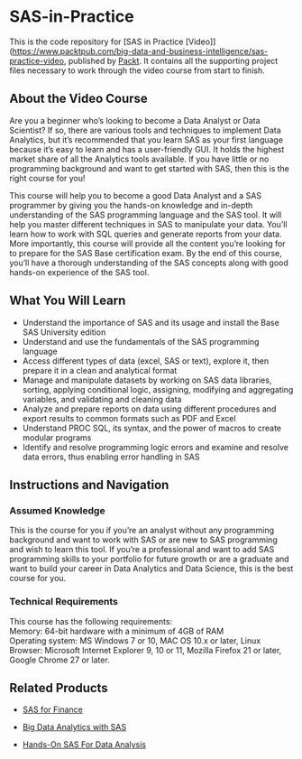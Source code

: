 # SAS-in-Practice

This is the code repository for [SAS in Practice [Video]](https://www.packtpub.com/big-data-and-business-intelligence/sas-practice-video, published by [Packt](https://www.packtpub.com/?utm_source=github). It contains all the supporting project files necessary to work through the video course from start to finish.

## About the Video Course
Are you a beginner who’s looking to become a Data Analyst or Data Scientist? If so, there are various tools and techniques to implement Data Analytics, but it’s recommended that you learn SAS as your first language because it’s easy to learn and has a user-friendly GUI. It holds the highest market share of all the Analytics tools available. If you have little or no programming background and want to get started with SAS, then this is the right course for you!

This course will help you to become a good Data Analyst and a SAS programmer by giving you the hands-on knowledge and in-depth understanding of the SAS programming language and the SAS tool. It will help you master different techniques in SAS to manipulate your data. You’ll learn how to work with SQL queries and generate reports from your data. More importantly, this course will provide all the content you’re looking for to prepare for the SAS Base certification exam.
By the end of this course, you’ll have a thorough understanding of the SAS concepts along with good hands-on experience of the SAS tool.

<H2>What You Will Learn</H2>
<DIV class=book-info-will-learn-text>
<UL>
<LI>Understand the importance of SAS and its usage and install the Base SAS University edition
<LI>Understand and use the fundamentals of the SAS programming language
<LI>Access different types of data (excel, SAS or text), explore it, then prepare it in a clean and analytical format
<LI>Manage and manipulate datasets by working on SAS data libraries, sorting, applying conditional logic, assigning, modifying and aggregating variables, and validating and cleaning data
<LI>Analyze and prepare reports on data using different procedures and export results to common formats such as PDF and Excel
<LI>Understand PROC SQL, its syntax, and the power of macros to create modular programs
<LI>Identify and resolve programming logic errors and examine and resolve data errors, thus enabling error handling in SAS
</LI></UL></DIV>

## Instructions and Navigation
### Assumed Knowledge
This is the course for you if you’re an analyst without any programming background and want to work with SAS or are new to SAS programming and wish to learn this tool. If you’re a professional and want to add SAS programming skills to your portfolio for future growth or are a graduate and want to build your career in Data Analytics and Data Science, this is the best course for you.	

### Technical Requirements
This course has the following requirements:<br/>
Memory: 64-bit hardware with a minimum of 4GB of RAM <br/>
Operating system: MS Windows 7 or 10, MAC OS 10.x or later, Linux  <br/>
Browser: Microsoft Internet Explorer 9, 10 or 11, Mozilla Firefox 21 or later, Google Chrome 27 or later. <br/> 


## Related Products
* [SAS for Finance](https://prod.packtpub.com/in/big-data-and-business-intelligence/sas-finance)

* [Big Data Analytics with SAS](https://prod.packtpub.com/in/big-data-and-business-intelligence/big-data-analytics-sas)

* [Hands-On SAS For Data Analysis](https://www.packtpub.com/big-data-and-business-intelligence/hands-sas-data-analysis)
